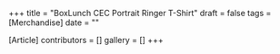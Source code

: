 +++
title = "BoxLunch CEC Portrait Ringer T-Shirt"
draft = false
tags = [Merchandise]
date = ""

[Article]
contributors = []
gallery = []
+++